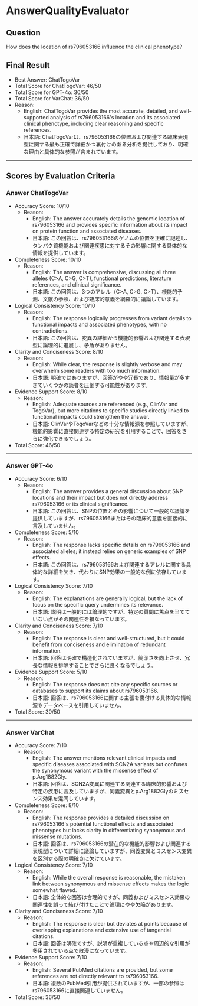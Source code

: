 # AnswerQualityEvaluator

## Question

How does the location of rs796053166 influence the clinical phenotype?

## Final Result

- Best Answer: ChatTogoVar
- Total Score for ChatTogoVar: 46/50
- Total Score for GPT-4o: 30/50
- Total Score for VarChat: 36/50
- Reason:
  - English: ChatTogoVar provides the most accurate, detailed, and well-supported analysis of rs796053166's location and its associated clinical phenotype, including clear reasoning and specific references.
  - 日本語: ChatTogoVarは、rs796053166の位置および関連する臨床表現型に関する最も正確で詳細かつ裏付けのある分析を提供しており、明確な理由と具体的な参照が含まれています。

---

## Scores by Evaluation Criteria

### Answer ChatTogoVar
- Accuracy Score: 10/10
  - Reason: 
    - English: The answer accurately details the genomic location of rs796053166 and provides specific information about its impact on protein function and associated diseases.
    - 日本語: この回答は、rs796053166のゲノムの位置を正確に記述し、タンパク質機能および関連疾患に対するその影響に関する具体的な情報を提供しています。
- Completeness Score: 10/10
  - Reason: 
    - English: The answer is comprehensive, discussing all three alleles (C>A, C>G, C>T), functional predictions, literature references, and clinical significance.
    - 日本語: この回答は、3つのアレル（C>A, C>G, C>T）、機能的予測、文献の参照、および臨床的意義を網羅的に議論しています。
- Logical Consistency Score: 10/10
  - Reason: 
    - English: The response logically progresses from variant details to functional impacts and associated phenotypes, with no contradictions.
    - 日本語: この回答は、変異の詳細から機能的影響および関連する表現型に論理的に進展し、矛盾がありません。
- Clarity and Conciseness Score: 8/10
  - Reason: 
    - English: While clear, the response is slightly verbose and may overwhelm some readers with too much information.
    - 日本語: 明確ではありますが、回答がやや冗長であり、情報量が多すぎていくつかの読者を圧倒する可能性があります。
- Evidence Support Score: 8/10
  - Reason: 
    - English: Adequate sources are referenced (e.g., ClinVar and TogoVar), but more citations to specific studies directly linked to functional impacts could strengthen the answer.
    - 日本語: ClinVarやTogoVarなどの十分な情報源を参照していますが、機能的影響に直接関連する特定の研究を引用することで、回答をさらに強化できるでしょう。
- Total Score: 46/50

---

### Answer GPT-4o
- Accuracy Score: 6/10
  - Reason: 
    - English: The answer provides a general discussion about SNP locations and their impact but does not directly address rs796053166 or its clinical significance.
    - 日本語: この回答は、SNPの位置とその影響について一般的な議論を提供していますが、rs796053166またはその臨床的意義を直接的に言及していません。
- Completeness Score: 5/10
  - Reason: 
    - English: The response lacks specific details on rs796053166 and associated alleles; it instead relies on generic examples of SNP effects.
    - 日本語: この回答は、rs796053166および関連するアレルに関する具体的な詳細を欠き、代わりにSNP効果の一般的な例に依存しています。
- Logical Consistency Score: 7/10
  - Reason: 
    - English: The explanations are generally logical, but the lack of focus on the specific query undermines its relevance.
    - 日本語: 説明は一般的には論理的ですが、特定の質問に焦点を当てていない点がその関連性を損なっています。
- Clarity and Conciseness Score: 7/10
  - Reason: 
    - English: The response is clear and well-structured, but it could benefit from conciseness and elimination of redundant information.
    - 日本語: 回答は明確で構造化されていますが、簡潔さを向上させ、冗長な情報を排除することでさらに良くなるでしょう。
- Evidence Support Score: 5/10
  - Reason: 
    - English: The response does not cite any specific sources or databases to support its claims about rs796053166.
    - 日本語: 回答は、rs796053166に関する主張を裏付ける具体的な情報源やデータベースを引用していません。
- Total Score: 30/50

---

### Answer VarChat
- Accuracy Score: 7/10
  - Reason: 
    - English: The answer mentions relevant clinical impacts and specific diseases associated with SCN2A variants but confuses the synonymous variant with the missense effect of p.Arg1882Gly.
    - 日本語: 回答は、SCN2A変異に関連する関連する臨床的影響および特定の疾患に言及していますが、同義変異とp.Arg1882Glyのミスセンス効果を混同しています。
- Completeness Score: 8/10
  - Reason: 
    - English: The response provides a detailed discussion on rs796053166's potential functional effects and associated phenotypes but lacks clarity in differentiating synonymous and missense mutations.
    - 日本語: 回答は、rs796053166の潜在的な機能的影響および関連する表現型について詳細に議論していますが、同義変異とミスセンス変異を区別する際の明確さに欠けています。
- Logical Consistency Score: 7/10
  - Reason: 
    - English: While the overall response is reasonable, the mistaken link between synonymous and missense effects makes the logic somewhat flawed.
    - 日本語: 全体的な回答は合理的ですが、同義およびミスセンス効果の関連性を誤って結び付けたことで論理にやや欠陥があります。
- Clarity and Conciseness Score: 7/10
  - Reason: 
    - English: The response is clear but deviates at points because of overlapping explanations and extensive use of tangential citations.
    - 日本語: 回答は明確ですが、説明が重複している点や周辺的な引用が多用されている点で散漫になっています。
- Evidence Support Score: 7/10
  - Reason: 
    - English: Several PubMed citations are provided, but some references are not directly relevant to rs796053166.
    - 日本語: 複数のPubMed引用が提供されていますが、一部の参照はrs796053166に直接関連していません。
- Total Score: 36/50